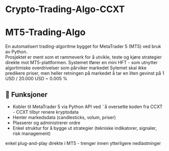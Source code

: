 # Crypto-Trading-Algo-CCXT
# MT5-Trading-Algo

En automatisert trading-algoritme bygget for MetaTrader 5 (MT5) ved bruk av Python.  
Prosjektet er ment som et rammeverk for å utvikle, teste og kjøre strategier direkte mot MT5-plattformen.
Systemet tfører en mini HFT - som utnytter algortimiske overdrivelser som pårviker markedet
Sytemet skal ikke predikere priser, men heller retningen på markedet å tar en liten gevinst på 1 USD / 20.000 USD ~ 0.005 %

## 🚀 Funksjoner
- Kobler til MetaTrader 5 via Python API ved ¨å oversette koden fra CCXT - CCXT tilbyr renere kryptodata
- Henter markedsdata (candlesticks, volum, priser)
- Plasserer og administrerer ordre
- Enkel struktur for å bygge ut strategier (tekniske indikatorer, signaler, risk management)

enkel plug-and-play direkte i MT5 - trenger innen ytterligere nedlastninger
